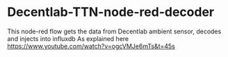 # Decentlab-TTN-node-red-decoder
This node-red flow gets the data from Decentlab ambient sensor, decodes and injects into influxdb
As explained here
https://www.youtube.com/watch?v=ogcVMJe6mTs&t=45s
